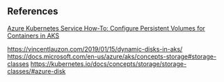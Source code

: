 ## References
[Azure Kubernetes Service How-To: Configure Persistent Volumes for Containers in AKS](https://cloud.netapp.com/blog/azure-cvo-blg-azure-kubernetes-service-configuring-persistent-volumes-in-aks)

https://vincentlauzon.com/2019/01/15/dynamic-disks-in-aks/
https://docs.microsoft.com/en-us/azure/aks/concepts-storage#storage-classes
https://kubernetes.io/docs/concepts/storage/storage-classes/#azure-disk
